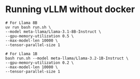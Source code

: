 # Running vLLM without docker


```shell
# For Llama 8B
uv run bash run.sh \
--model meta-llama/Llama-3.1-8B-Instruct \
--gpu-memory-utilization 0.5 \
--max-model-len 10000 \
--tensor-parallel-size 1
```

```shell
# For Llama 1B
bash run.sh --model meta-llama/Llama-3.2-1B-Instruct \
--gpu-memory-utilization 0.2 \
--max-model-len 10000 \
--tensor-parallel-size 1
```

